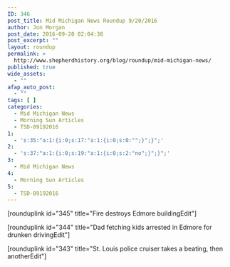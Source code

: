 ```yaml
---
ID: 346
post_title: Mid Michigan News Roundup 9/20/2016
author: Jon Morgan
post_date: 2016-09-20 02:04:38
post_excerpt: ""
layout: roundup
permalink: >
  http://www.shepherdhistory.org/blog/roundup/mid-michigan-news/
published: true
wide_assets:
  - ""
afap_auto_post:
  - ""
tags: [ ]
categories:
  - Mid Michigan News
  - Morning Sun Articles
  - TSD-09192016
1:
  - 's:35:"a:1:{i:0;s:17:"a:1:{i:0;s:0:"";}";}";'
2:
  - 's:37:"a:1:{i:0;s:19:"a:1:{i:0;s:2:"no";}";}";'
3:
  - Mid Michigan News
4:
  - Morning Sun Articles
5:
  - TSD-09192016
---
```

[rounduplink id="345" title="Fire destroys Edmore buildingEdit"]

[rounduplink id="344" title="Dad fetching kids arrested in Edmore for drunken drivingEdit"]

[rounduplink id="343" title="St. Louis police cruiser takes a beating, then anotherEdit"]